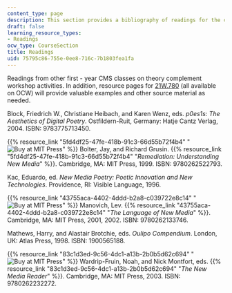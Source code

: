 ```yaml
---
content_type: page
description: This section provides a bibliography of readings for the course.
draft: false
learning_resource_types:
- Readings
ocw_type: CourseSection
title: Readings
uid: 75795c86-755e-0ee8-716c-7b1803fea1fa
---
```

Readings from other first - year CMS classes on theory complement workshop activities. In addition, resource pages for [21W.780](/courses/21w-780-communicating-in-technical-organizations-spring-2005) (all available on OCW) will provide valuable examples and other source material as needed.

Block, Friedrich W., Christiane Heibach, and Karen Wenz, eds. *p0es1s: The Aesthetics of Digital Poetry*. Ostfildern-Ruit, Germany: Hatje Cantz Verlag, 2004. ISBN: 9783775713450.

{{% resource_link "5fd4df25-47fe-418b-91c3-66d55b72f4b4" "![Buy at MIT Press](/images/mp_logo.gif)" %}} Bolter, Jay, and Richard Grusin. {{% resource_link "5fd4df25-47fe-418b-91c3-66d55b72f4b4" "*Remediation: Understanding New Media*" %}}. Cambridge, MA: MIT Press, 1999. ISBN: 9780262522793.

Kac, Eduardo, ed. *New Media Poetry: Poetic Innovation and New Technologies*. Providence, RI: Visible Language, 1996.

{{% resource_link "43755aca-4402-4ddd-b2a8-c039722e8c14" "![Buy at MIT Press](/images/mp_logo.gif)" %}} Manovich, Lev. {{% resource_link "43755aca-4402-4ddd-b2a8-c039722e8c14" "*The Language of New Media*" %}}. Cambridge, MA: MIT Press, 2001, 2002. ISBN: 9780262133746.

Mathews, Harry, and Alastair Brotchie, eds. *Oulipo Compendium*. London, UK: Atlas Press, 1998. ISBN: 1900565188.

{{% resource_link "83c1d3ed-9c56-4dc1-a13b-2b0b5d62c694" "![Buy at MIT Press](/images/mp_logo.gif)" %}} Wardrip-Fruin, Noah, and Nick Montfort, eds. {{% resource_link "83c1d3ed-9c56-4dc1-a13b-2b0b5d62c694" "*The New Media Reader*" %}}. Cambridge, MA: MIT Press, 2003. ISBN: 9780262232272.